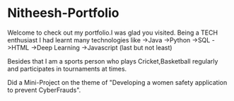 # Nitheesh-Portfolio

Welcome to check out my portfolio.I was glad you visited.
Being a TECH enthusiast I had learnt many technologies like 
->Java
->Python
->SQL
->HTML
->Deep Learning
->Javascript (last but not least)

Besides that I am a sports person who plays Cricket,Basketball regularly and participates in tournaments at times.

Did a Mini-Project on the theme of "Developing a women safety application to prevent CyberFrauds".